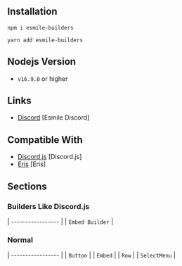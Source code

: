 ## Installation

```
npm i esmile-builders

yarn add esmile-builders
```

## Nodejs Version

- `v16.9.0` or higher

## Links

- [Discord](https://discord.gg/aXvuUpvRQs) [Esmile Discord]

## Compatible With

- [Discord.js](https://www.npmjs.com/package/discord.js) [Discord.js]
- [Eris](https://www.npmjs.com/package/eris) [Eris]

## Sections

### Builders Like Discord.js

| ----------------- |
| `Embed Builder` |

### Normal

| ----------------- |
| `Button` |
| `Embed` |
| `Row` |
| `SelectMenu` |
